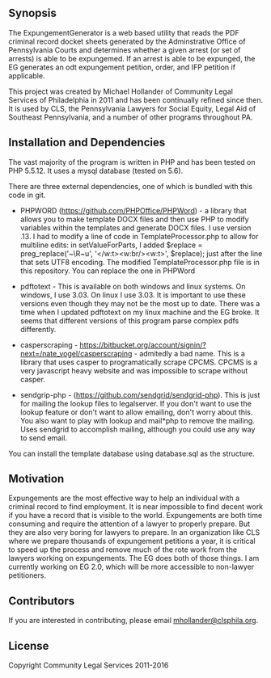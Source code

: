 ## Synopsis

The ExpungementGenerator is a web based utility that reads the PDF criminal record docket sheets generated by the Adminstrative Office of Pennsylvania Courts and determines whether a given arrest (or set of arrests) is able to be expungemed.  If an arrest is able to be expunged, the EG generates an odt expungement petition, order, and IFP petition if applicable.

This project was created by Michael Hollander of Community Legal Services of Philadelphia in 2011 and has been continually refined since then.  It is used by CLS, the Pennsylvania Lawyers for Social Equity, Legal Aid of Southeast Pennsylvania, and a number of other programs throughout PA.

## Installation and Dependencies

The vast majority of the program is written in PHP and has been tested on PHP 5.5.12.  It uses a mysql database (tested on 5.6).  

There are three  external dependencies, one of which is bundled with this code in git.
* PHPWORD (https://github.com/PHPOffice/PHPWord) - a library that allows you to make template DOCX files and then use PHP to modify variables within the templates and generate DOCX files.  I use version .13.
I had to modify a line of code in TemplateProcessor.php to allow for multiline edits: 
in setValueForParts, I added $replace = preg_replace('~\R~u', '</w:t><w:br/><w:t>', $replace); just after the line that sets UTF8 encoding.
The modified TemplateProcessor.php file is in this repository.  You can replace the one in PHPWord

* pdftotext - This is available on both windows and linux systems.  On windows, I use 3.03.  On linux I use 3.03.  It is important to use these versions even though they may not be the most up to date.  There was a time when I updated pdftotext on my linux machine and the EG broke.  It seems that different versions of this program parse complex pdfs differently.

* casperscraping - https://bitbucket.org/account/signin/?next=/nate_vogel/casperscraping - admitedly a bad name.  This is a library that uses casper to programatically scrape CPCMS.  CPCMS is a very javascript heavy website and was impossible to scrape without casper.

* sendgrip-php - (https://github.com/sendgrid/sendgrid-php). This is just for mailing the lookup files to legalserver.  If you don't want to use the lookup feature or don't want to allow emailing, don't worry about this.  You also want to play with lookup and mail*php to remove the mailing.  Uses sendgrid to accomplish mailing, although you could use any way to send email.

You can install the template database using database.sql as the structure.

## Motivation

Expungements are the most effective way to help an individual with a criminal record to find employment.  It is near impossible to find decent work if you have a record that is visible to the world.  Expungements are both time consuming and require the attention of a lawyer to properly prepare.  But they are also very boring for lawyers to prepare.  In an organization like CLS where we prepare thousands of expungement petitions a year, it is critical to speed up the process and remove much of the rote work from the lawyers working on expungements.  The EG does both of those things.  I am currently working on EG 2.0, which will be more accessible to non-lawyer petitioners.

## Contributors

If you are interested in contributing, please email mhollander@clsphila.org.

## License
Copyright Community Legal Services 2011-2016
